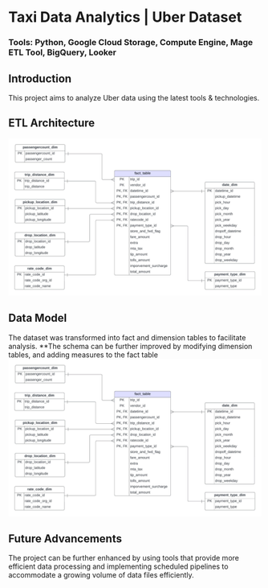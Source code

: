 # Taxi Data Analytics | Uber Dataset
### Tools: Python, Google Cloud Storage, Compute Engine, Mage ETL Tool, BigQuery, Looker

## Introduction
This project aims to analyze Uber data using the latest tools & technologies. 

## ETL Architecture
![](https://github.com/sharma-vasundhara/taxi-etl-analysis-001/blob/main/taxi-data-model.jpeg)

## Data Model
The dataset was transformed into fact and dimension tables to facilitate analysis. 
**The schema can be further improved by modifying dimension tables, and adding measures to the fact table 
![](https://github.com/sharma-vasundhara/taxi-etl-analysis-001/blob/main/taxi-data-model.jpeg)

## Future Advancements
The project can be further enhanced by using tools that provide more efficient data processing and implementing scheduled pipelines to accommodate a growing volume of data files efficiently.
